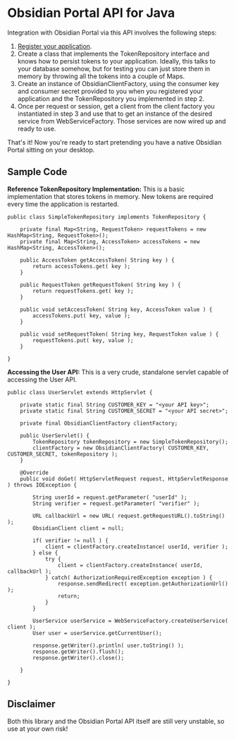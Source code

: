 Obsidian Portal API for Java
============================

Integration with Obsidian Portal via this API involves the following steps:

1. [Register your application](http://www.obsidianportal.com/oauth_clients/new).
2. Create a class that implements the TokenRepository interface and knows how to persist tokens to your application. Ideally, this talks to your database somehow, but for testing you can just store them in memory by throwing all the tokens into a couple of Maps.
3. Create an instance of ObsidianClientFactory, using the consumer key and consumer secret provided to you when you registered your application and the TokenRepository you implemented in step 2.
4. Once per request or session, get a client from the client factory you instantiated in step 3 and use that to get an instance of the desired service from WebServiceFactory. Those services are now wired up and ready to use.

That's it! Now you're ready to start pretending you have a native Obsidian Portal sitting on your desktop.

Sample Code
-----------

**Reference TokenRepository Implementation:**
This is a basic implementation that stores tokens in memory. New tokens are required every time the application is restarted.

	public class SimpleTokenRepository implements TokenRepository {
	
		private final Map<String, RequestToken> requestTokens = new HashMap<String, RequestToken>();
		private final Map<String, AccessToken> accessTokens = new HashMap<String, AccessToken>();
	
		public AccessToken getAccessToken( String key ) {
			return accessTokens.get( key );
		}
	
		public RequestToken getRequestToken( String key ) {
			return requestTokens.get( key );
		}
	
		public void setAccessToken( String key, AccessToken value ) {
			accessTokens.put( key, value );
		}
	
		public void setRequestToken( String key, RequestToken value ) {
			requestTokens.put( key, value );
		}
	
	}
	
**Accessing the User API:**
This is a very crude, standalone servlet capable of accessing the User API.

    public class UserServlet extends HttpServlet {

        private static final String CUSTOMER_KEY = "<your API key>";
        private static final String CUSTOMER_SECRET = "<your API secret>";
    
        private final ObsidianClientFactory clientFactory;
    
        public UserServlet() {
            TokenRepository tokenRepository = new SimpleTokenRepository();
            clientFactory = new ObsidianClientFactory( CUSTOMER_KEY, CUSTOMER_SECRET, tokenRepository );
        }

        @Override
        public void doGet( HttpServletRequest request, HttpServletResponse ) throws IOException {
        
            String userId = request.getParameter( "userId" );
            String verifier = request.getParameter( "verifier" );

            URL callbackUrl = new URL( request.getRequestURL().toString() );
            ObsidianClient client = null;
            
            if( verifier != null ) {
            	client = clientFactory.createInstance( userId, verifier );
            } else {
            	try {
	            	client = clientFactory.createInstance( userId, callbackUrl );
	            } catch( AuthorizationRequiredException exception ) {
	                response.sendRedirect( exception.getAuthorizationUrl() );
	                return;
	            }
            }

            UserService userService = WebServiceFactory.createUserService( client );
            User user = userService.getCurrentUser();

            response.getWriter().println( user.toString() );
            response.getWriter().flush();
            response.getWriter().close();
        
        }

    }

Disclaimer
----------

Both this library and the Obsidian Portal API itself are still very unstable, so use at your own risk!
